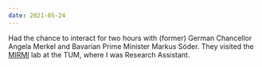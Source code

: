 ```yaml
---
date: 2021-05-24
---
```


Had the chance to interact for two hours with (former) German Chancellor Angela Merkel and Bavarian Prime Minister Markus Söder. They visited the <a href="https://www.mirmi.tum.de/en/mirmi/news/article/merkel-und-soeder-besuchen-msrm0/" target="_blank">MIRMI</a> lab at the TUM, where I was Research Assistant.
